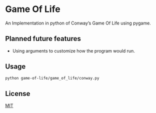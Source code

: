 # Game Of Life

An Implementation in python of Conway’s Game Of Life using pygame.

## Planned future features

* Using arguments to customize how the program would run.

## Usage

```bash
python game-of-life/game_of_life/conway.py
```

## License

[MIT](https://choosealicense.com/licenses/mit/)